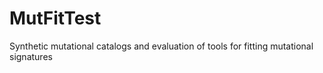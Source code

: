 # MutFitTest
Synthetic mutational catalogs and evaluation of tools for fitting mutational signatures
